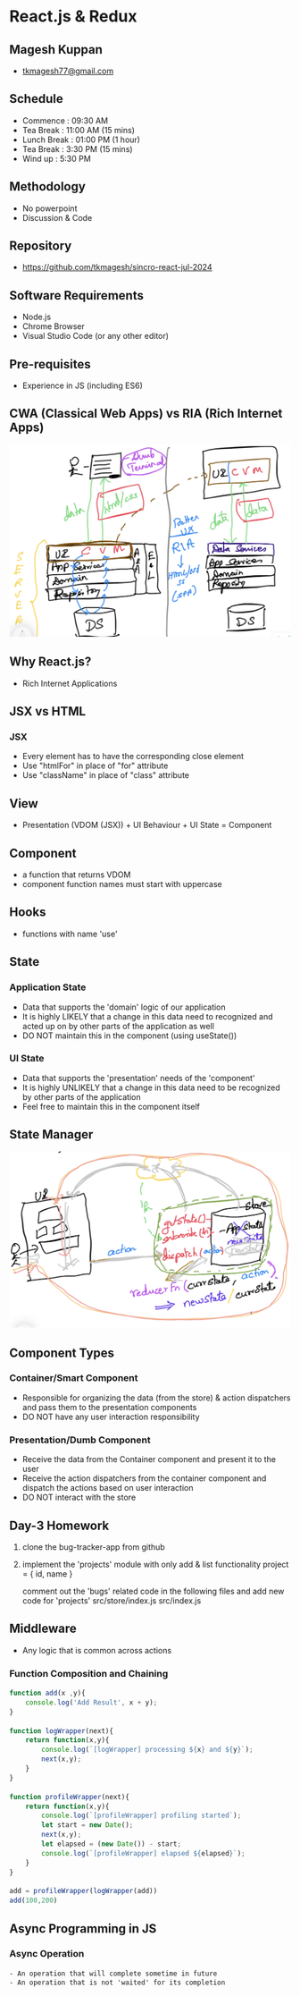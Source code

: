 # React.js & Redux

## Magesh Kuppan
- tkmagesh77@gmail.com

## Schedule
- Commence      : 09:30 AM 
- Tea Break     : 11:00 AM (15 mins)
- Lunch Break   : 01:00 PM (1 hour)
- Tea Break     : 3:30 PM (15 mins)
- Wind up       : 5:30 PM

## Methodology
- No powerpoint
- Discussion & Code

## Repository
- https://github.com/tkmagesh/sincro-react-jul-2024

## Software Requirements
- Node.js
- Chrome Browser
- Visual Studio Code (or any other editor)

## Pre-requisites
- Experience in JS (including ES6)

## CWA (Classical Web Apps) vs RIA (Rich Internet Apps)
![image](./images/cwa-vs-ria.png)


## Why React.js?
- Rich Internet Applications


## JSX vs HTML
### JSX
- Every element has to have the corresponding close element
- Use "htmlFor" in place of "for" attribute
- Use "className" in place of "class" attribute

## View
- Presentation (VDOM (JSX)) + UI Behaviour + UI State = Component

## Component
- a function that returns VDOM
- component function names must start with uppercase

## Hooks 
- functions with name 'use'

## State
### Application State
- Data that supports the 'domain' logic of our application
- It is highly LIKELY that a change in this data need to recognized and acted up on by other parts of the application as well
- DO NOT maintain this in the component (using useState())
### UI State
- Data that supports the 'presentation' needs of the 'component'
- It is highly UNLIKELY that a change in this data need to be recognized by other parts of the application
- Feel free to maintain this in the component itself

## State Manager
![image](./images/state-manager.png)

## Component Types
### Container/Smart Component
- Responsible for organizing the data (from the store) & action dispatchers and pass them to the presentation components
- DO NOT have any user interaction responsibility
### Presentation/Dumb Component
- Receive the data from the Container component and present it to the user
- Receive the action dispatchers from the container component and dispatch the actions based on user interaction
- DO NOT interact with the store

## Day-3 Homework
1. clone the bug-tracker-app from github
2. implement the 'projects' module with only add & list functionality
    project = { id, name }
    
    comment out the 'bugs' related code in the following files and add new code for 'projects'
        src/store/index.js
        src/index.js
    

## Middleware
- Any logic that is common across actions

### Function Composition and Chaining
```js
function add(x ,y){
    console.log('Add Result', x + y);
}

function logWrapper(next){
    return function(x,y){
        console.log(`[logWrapper] processing ${x} and ${y}`);
        next(x,y);
    }
}

function profileWrapper(next){
    return function(x,y){
        console.log(`[profileWrapper] profiling started`);
        let start = new Date();
        next(x,y);
        let elapsed = (new Date()) - start;
        console.log(`[profileWrapper] elapsed ${elapsed}`);
    }
}

add = profileWrapper(logWrapper(add))
add(100,200)
```

## Async Programming in JS
### Async Operation
    - An operation that will complete sometime in future 
    - An operation that is not 'waited' for its completion